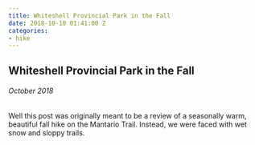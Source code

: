 ```yaml
---
title: Whiteshell Provincial Park in the Fall
date: 2018-10-10 01:41:00 Z
categories:
- hike
---
```


## Whiteshell Provincial Park in the Fall
###### *October 2018*

Well this post was originally meant to be a review of a seasonally warm, beautiful fall hike on the Mantario Trail. Instead, we were faced with wet snow and sloppy trails. 